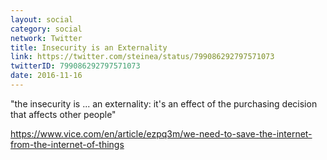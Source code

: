 ```yaml
---
layout: social
category: social
network: Twitter
title: Insecurity is an Externality
link: https://twitter.com/steinea/status/799086292797571073
twitterID: 799086292797571073
date: 2016-11-16
---
```


"the insecurity is ... an externality: it's an effect of the purchasing decision that affects other people"

<https://www.vice.com/en/article/ezpq3m/we-need-to-save-the-internet-from-the-internet-of-things>
